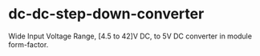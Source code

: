 # dc-dc-step-down-converter
Wide Input Voltage Range, [4.5 to 42]V DC, to 5V DC converter in module form-factor.
